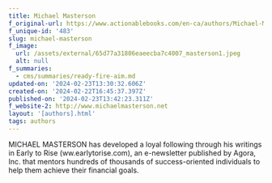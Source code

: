 ```yaml
---
title: Michael Masterson
f_original-url: https://www.actionablebooks.com/en-ca/authors/Michael-Masterson/
f_unique-id: '483'
slug: michael-masterson
f_image:
  url: /assets/external/65d77a31806eaeecba7c4007_masterson1.jpeg
  alt: null
f_summaries:
  - cms/summaries/ready-fire-aim.md
updated-on: '2024-02-23T13:30:32.606Z'
created-on: '2024-02-22T16:45:37.397Z'
published-on: '2024-02-23T13:42:23.311Z'
f_website-2: http://www.michaelmasterson.net
layout: '[authors].html'
tags: authors
---
```


MICHAEL MASTERSON has developed a loyal following through his writings in Early to Rise (ww.earlytorise.com), an e-newsletter published by Agora, Inc. that mentors hundreds of thousands of success-oriented individuals to help them achieve their financial goals.
